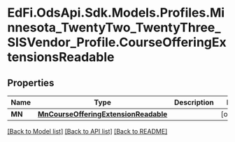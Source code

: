 # EdFi.OdsApi.Sdk.Models.Profiles.Minnesota_TwentyTwo_TwentyThree_SISVendor_Profile.CourseOfferingExtensionsReadable
## Properties

Name | Type | Description | Notes
------------ | ------------- | ------------- | -------------
**MN** | [**MnCourseOfferingExtensionReadable**](MnCourseOfferingExtensionReadable.md) |  | [optional] 

[[Back to Model list]](../README.md#documentation-for-models) [[Back to API list]](../README.md#documentation-for-api-endpoints) [[Back to README]](../README.md)


